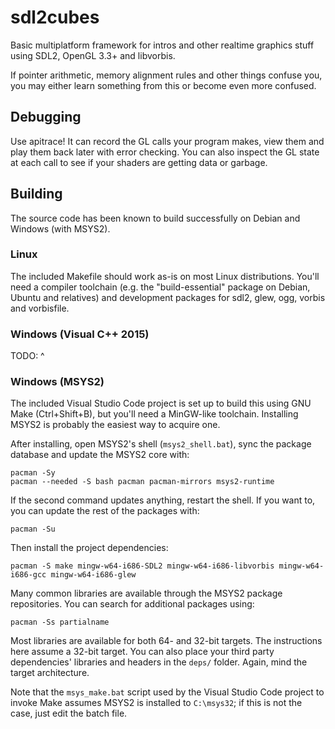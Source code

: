 # sdl2cubes

Basic multiplatform framework for intros and other realtime graphics stuff using SDL2, OpenGL 3.3+ and libvorbis.

If pointer arithmetic, memory alignment rules and other things confuse you, you may either learn something from this or become even more confused.

## Debugging

Use apitrace! It can record the GL calls your program makes, view them and play them back later with error checking. You can also inspect the GL state at each call to see if your shaders are getting data or garbage.

## Building

The source code has been known to build successfully on Debian and Windows (with MSYS2).

### Linux

The included Makefile should work as-is on most Linux distributions. You'll need a compiler toolchain (e.g. the "build-essential" package on Debian, Ubuntu and relatives) and development packages for sdl2, glew, ogg, vorbis and vorbisfile.

### Windows (Visual C++ 2015)

TODO: ^

### Windows (MSYS2)

The included Visual Studio Code project is set up to build this using GNU Make (Ctrl+Shift+B), but you'll need a MinGW-like toolchain. Installing MSYS2 is probably the easiest way to acquire one.

After installing, open MSYS2's shell (`msys2_shell.bat`), sync the package database and update the MSYS2 core with:

    pacman -Sy
    pacman --needed -S bash pacman pacman-mirrors msys2-runtime

If the second command updates anything, restart the shell. If you want to, you can update the rest of the packages with:

    pacman -Su

Then install the project dependencies:

    pacman -S make mingw-w64-i686-SDL2 mingw-w64-i686-libvorbis mingw-w64-i686-gcc mingw-w64-i686-glew

Many common libraries are available through the MSYS2 package repositories. You can search for additional packages using:

    pacman -Ss partialname

Most libraries are available for both 64- and 32-bit targets. The instructions here assume a 32-bit target. You can also place your third party dependencies' libraries and headers in the `deps/` folder. Again, mind the target architecture.

Note that the `msys_make.bat` script used by the Visual Studio Code project to invoke Make assumes MSYS2 is installed to `C:\msys32`; if this is not the case, just edit the batch file.
